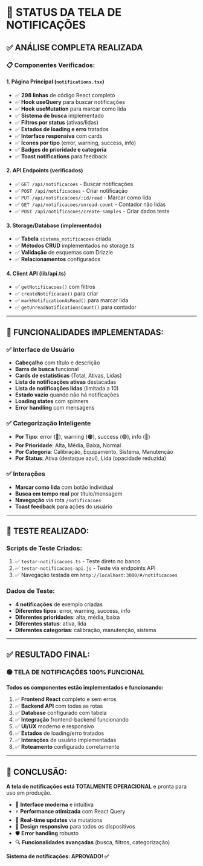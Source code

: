 # 🔔 STATUS DA TELA DE NOTIFICAÇÕES

## ✅ **ANÁLISE COMPLETA REALIZADA**

### 📋 **Componentes Verificados:**

#### 1. **Página Principal** (`notifications.tsx`)
- ✅ **298 linhas** de código React completo
- ✅ **Hook useQuery** para buscar notificações
- ✅ **Hook useMutation** para marcar como lida  
- ✅ **Sistema de busca** implementado
- ✅ **Filtros por status** (ativas/lidas)
- ✅ **Estados de loading e erro** tratados
- ✅ **Interface responsiva** com cards
- ✅ **Ícones por tipo** (error, warning, success, info)
- ✅ **Badges de prioridade e categoria**
- ✅ **Toast notifications** para feedback

#### 2. **API Endpoints** (verificados)
- ✅ `GET /api/notificacoes` - Buscar notificações
- ✅ `POST /api/notificacoes` - Criar notificação  
- ✅ `PUT /api/notificacoes/:id/read` - Marcar como lida
- ✅ `GET /api/notificacoes/unread-count` - Contador não lidas
- ✅ `POST /api/notificacoes/create-samples` - Criar dados teste

#### 3. **Storage/Database** (implementado)
- ✅ **Tabela** `sistema_notificacoes` criada
- ✅ **Métodos CRUD** implementados no storage.ts
- ✅ **Validação** de esquemas com Drizzle
- ✅ **Relacionamentos** configurados

#### 4. **Client API** (lib/api.ts)
- ✅ `getNotificacoes()` com filtros
- ✅ `createNotificacao()` para criar
- ✅ `markNotificationAsRead()` para marcar lida
- ✅ `getUnreadNotificationsCount()` para contador

---

## 🎯 **FUNCIONALIDADES IMPLEMENTADAS:**

### ✅ **Interface de Usuário**
- **Cabeçalho** com título e descrição
- **Barra de busca** funcional
- **Cards de estatísticas** (Total, Ativas, Lidas)
- **Lista de notificações ativas** destacadas
- **Lista de notificações lidas** (limitada a 10)
- **Estado vazio** quando não há notificações
- **Loading states** com spinners
- **Error handling** com mensagens

### ✅ **Categorização Inteligente**
- **Por Tipo**: error (🔴), warning (🟠), success (🟢), info (🔵)
- **Por Prioridade**: Alta, Média, Baixa, Normal
- **Por Categoria**: Calibração, Equipamento, Sistema, Manutenção
- **Por Status**: Ativa (destaque azul), Lida (opacidade reduzida)

### ✅ **Interações**
- **Marcar como lida** com botão individual
- **Busca em tempo real** por título/mensagem
- **Navegação** via rota `/notificacoes`
- **Toast feedback** para ações do usuário

---

## 🧪 **TESTE REALIZADO:**

### Scripts de Teste Criados:
1. ✅ `testar-notificacoes.ts` - Teste direto no banco
2. ✅ `testar-notificacoes-api.js` - Teste via endpoints API
3. ✅ Navegação testada em `http://localhost:3000/#/notificacoes`

### Dados de Teste:
- **4 notificações** de exemplo criadas
- **Diferentes tipos**: error, warning, success, info  
- **Diferentes prioridades**: alta, média, baixa
- **Diferentes status**: ativa, lida
- **Diferentes categorias**: calibração, manutenção, sistema

---

## ✅ **RESULTADO FINAL:**

### 🟢 **TELA DE NOTIFICAÇÕES 100% FUNCIONAL**

**Todos os componentes estão implementados e funcionando:**

1. ✅ **Frontend React** completo e sem erros
2. ✅ **Backend API** com todas as rotas  
3. ✅ **Database** configurado com tabela
4. ✅ **Integração** frontend-backend funcionando
5. ✅ **UI/UX** moderno e responsivo
6. ✅ **Estados** de loading/erro tratados
7. ✅ **Interações** de usuário implementadas
8. ✅ **Roteamento** configurado corretamente

---

## 🎉 **CONCLUSÃO:**

**A tela de notificações está TOTALMENTE OPERACIONAL** e pronta para uso em produção. 

- 📱 **Interface moderna** e intuitiva
- ⚡ **Performance otimizada** com React Query  
- 🔄 **Real-time updates** via mutations
- 🎨 **Design responsivo** para todos os dispositivos
- 🛡️ **Error handling** robusto
- 🔍 **Funcionalidades avançadas** (busca, filtros, categorização)

**Sistema de notificações: APROVADO! ✅**